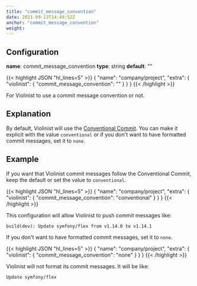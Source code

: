 ```yaml
---
title: "commit_message_convention"
date: 2021-09-13T14:49:52Z
anchor: "commit_message_convention"
weight: 
---
```



## Configuration

__name__: commit_message_convention
__type__: string
__default__: ""

{{< highlight JSON "hl_lines=5" >}}
{
  "name": "company/project",
  "extra": {
    "violinist": {
      "commit_message_convention": ""
    }
  }
}
{{< /highlight >}}

For Violinist to use a commit message convention or not.

## Explanation

By default, Violinist will use the [Conventional Commit](https://www.conventionalcommits.org/en/v1.0.0/). You can make it explicit with the value `conventional` or if you don't want to have formatted commit messages, set it to `none`.

## Example

If you want that Violinist commit messages follow the Conventional Commit, keep the default or set the value to `conventional`.

{{< highlight JSON "hl_lines=5" >}}
{
  "name": "company/project",
  "extra": {
    "violinist": {
      "commit_message_convention": "conventional"
    }
  }
}
{{< /highlight >}}

This configuration will allow Violinist to push commit messages like:

`build(dev): Update symfony/flex from v1.14.0 to v1.14.1`


If you don't want to have formatted commit messages, set it to `none`.

{{< highlight JSON "hl_lines=5" >}}
{
  "name": "company/project",
  "extra": {
    "violinist": {
      "commit_message_convention": "none"
    }
  }
}
{{< /highlight >}}

Violinist will not format its commit messages. It will be like:

`Update symfony/flex`
